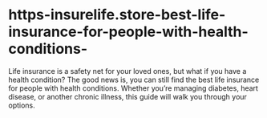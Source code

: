 # https-insurelife.store-best-life-insurance-for-people-with-health-conditions-
Life insurance is a safety net for your loved ones, but what if you have a health condition? The good news is, you can still find the best life insurance for people with health conditions. Whether you’re managing diabetes, heart disease, or another chronic illness, this guide will walk you through your options.
